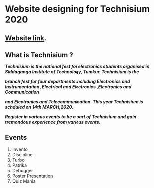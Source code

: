 # Website designing for Technisium 2020

## [Website link](https://mastersumant.github.io/). 

## What is Technisium ? 

***Technisium is the national fest for electronics students organised in Siddaganga Institute of Technology, Tumkur. Technisium is the*** 

***branch fest for four departments including Electronics and Instrumentation ,Electrical and Electronics ,Electronics and Communication*** 

***and Electronics and Telecommunication. This year Technisium is schduled on 14th MARCH,2020.*** 

***Register in various events to be a part of Technisium and gain tremondous experience from various events.*** 

## Events 

1. Invento 
2. Discipline 
3. Turbo 
4. Patrika 
5. Debugger 
6. Poster Presentation 
7. Quiz Mania